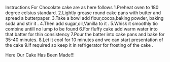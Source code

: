 Instructions For Chocolate cake are as here follows
1.Preheat oven to 180 degree celsius standard.
2.Lightly grease round cake pans with butter and spread a butterpaper.
3.Take a bowl add flour,cocoa,baking powder, baking soda and stir it .
4.Then add sugar,oil,Vanilla to it .
5.Whisk it smoothly tio combine untill no lump to be found
6.For fluffy cake add warm water into that batter for thin consistency
7.Pour the batter into cake pans and bake for 35-40 minutes.
8.Let it cool for 10 minutes and we can start presentation of the cake
9.If required so keep it in refrigerator for frosting of the cake .

Here Our Cake Has Been Made!!!